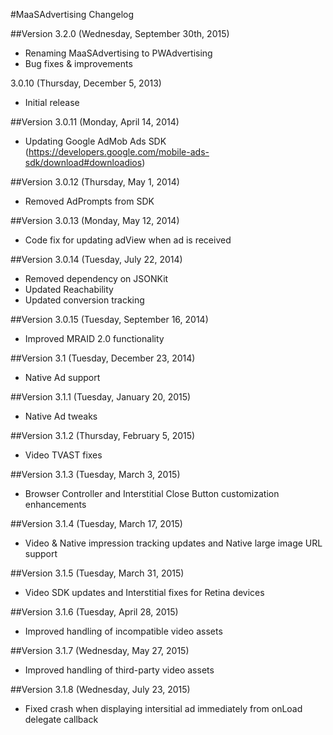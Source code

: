 #MaaSAdvertising Changelog

##Version 3.2.0 (Wednesday, September 30th, 2015)
 * Renaming MaaSAdvertising to PWAdvertising
 * Bug fixes & improvements
 
 3.0.10 (Thursday, December 5, 2013)
 * Initial release
 
##Version 3.0.11 (Monday, April 14, 2014)
 * Updating Google AdMob Ads SDK (https://developers.google.com/mobile-ads-sdk/download#downloadios)
 
##Version 3.0.12 (Thursday, May 1, 2014)
 * Removed AdPrompts from SDK
 
##Version 3.0.13 (Monday, May 12, 2014)
 * Code fix for updating adView when ad is received
 
##Version 3.0.14 (Tuesday, July 22, 2014)
 * Removed dependency on JSONKit
 * Updated Reachability
 * Updated conversion tracking
 
##Version 3.0.15 (Tuesday, September 16, 2014)
 * Improved MRAID 2.0 functionality

##Version 3.1 (Tuesday, December 23, 2014)
* Native Ad support

##Version 3.1.1 (Tuesday, January 20, 2015)
* Native Ad tweaks

##Version 3.1.2 (Thursday, February 5, 2015)
* Video TVAST fixes

##Version 3.1.3 (Tuesday, March 3, 2015)
* Browser Controller and Interstitial Close Button customization enhancements

##Version 3.1.4 (Tuesday, March 17, 2015)
* Video & Native impression tracking updates and Native large image URL support

##Version 3.1.5 (Tuesday, March 31, 2015)
* Video SDK updates and Interstitial fixes for Retina devices

##Version 3.1.6 (Tuesday, April 28, 2015)
* Improved handling of incompatible video assets

##Version 3.1.7 (Wednesday, May 27, 2015)
* Improved handling of third-party video assets

##Version 3.1.8 (Wednesday, July 23, 2015)
* Fixed crash when displaying intersitial ad immediately from onLoad delegate callback

